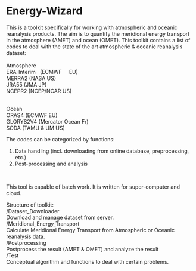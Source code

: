 # Energy-Wizard
This is a toolkit specifically for working with atmospheric and oceanic reanalysis products. The aim is to quantify the meridional energy transport in the atmosphere (AMET) and ocean (OMET). This toolkit contains a list of codes to deal with the state of the art atmospheric & oceanic reanalysis dataset:
<br />
<br />
Atmosphere\
ERA-Interim   (ECMWF           EU)<br />
MERRA2        (NASA            US)<br />
JRA55         (JMA             JP)<br />
NCEPR2        (NCEP/NCAR       US)<br />
<br />

Ocean<br />
ORAS4         (ECMWF           EU)<br />
GLORYS2V4     (Mercator Ocean  Fr)<br />
SODA          (TAMU & UM       US)<br />

The codes can be categorized by functions:
1. Data handling (incl. downloading from online database, preprocessing, etc.)
2. Post-processing and analysis
<br />

This tool is capable of batch work. It is written for super-computer and cloud.
<br />

Structure of toolkit:<br />
/Dataset_Downloader<br />
Download and manage dataset from server.<br />
/Meridional_Energy_Transport<br />
Calculate Meridional Energy Transport from Atmospheric or Oceanic reanalysis data.<br />
/Postprocessing<br />
Postprocess the result (AMET & OMET) and analyze the result<br />
/Test<br />
Conceptual algorithm and functions to deal with certain problems.<br />

